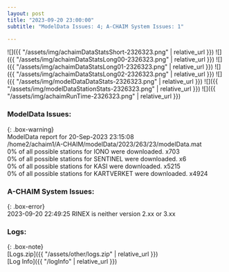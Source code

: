 ```yaml
---
layout: post
title: "2023-09-20 23:00:00"
subtitle: "ModelData Issues: 4; A-CHAIM System Issues: 1"

---
```


![]({{ "/assets/img/achaimDataStatsShort-2326323.png" | relative_url }})
![]({{ "/assets/img/achaimDataStatsLong00-2326323.png" | relative_url }})
![]({{ "/assets/img/achaimDataStatsLong01-2326323.png" | relative_url }})
![]({{ "/assets/img/achaimDataStatsLong02-2326323.png" | relative_url }})
![]({{ "/assets/img/modelDataDataStats-2326323.png" | relative_url }})
![]({{ "/assets/img/modelDataStationStats-2326323.png" | relative_url }})
![]({{ "/assets/img/achaimRunTime-2326323.png" | relative_url }})


### ModelData Issues:  
  
{: .box-warning}  
 ModelData report for 20-Sep-2023 23:15:08   
 /home2/achaim1/A-CHAIM/modelData/2023/263/23/modelData.mat   
 0% of all possible stations for IONO were downloaded. x703   
 0% of all possible stations for SENTINEL were downloaded. x6   
 0% of all possible stations for KASI were downloaded. x5215   
 0% of all possible stations for KARTVERKET were downloaded. x4924   
  
### A-CHAIM System Issues:  
  
{: .box-error}  
2023-09-20 22:49:25 RINEX is neither version 2.xx or 3.xx  

### Logs:  
  
{: .box-note}  
[Logs.zip]({{ "/assets/other/logs.zip" | relative_url }})  
[Log Info]({{ "/logInfo" | relative_url }})  
